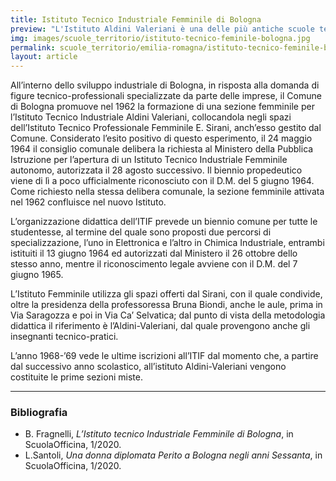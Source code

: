 ```yaml
---
title: Istituto Tecnico Industriale Femminile di Bologna
preview: "L'Istituto Aldini Valeriani è una delle più antiche scuole tecniche d'Italia"
img: images/scuole_territorio/istituto-tecnico-feminile-bologna.jpg
permalink: scuole_territorio/emilia-romagna/istituto-tecnico-feminile-bologna
layout: article
---
```


All’interno dello sviluppo industriale di Bologna, in risposta alla domanda di figure tecnico-professionali specializzate da parte delle imprese, il Comune di Bologna promuove nel 1962 la formazione di una sezione femminile per l’Istituto Tecnico Industriale Aldini Valeriani, collocandola negli spazi dell’Istituto Tecnico Professionale Femminile E. Sirani, anch’esso gestito dal Comune. Considerato l’esito positivo di questo esperimento, il 24 maggio 1964 il consiglio comunale delibera la richiesta al Ministero della Pubblica Istruzione per l’apertura di un Istituto Tecnico Industriale Femminile autonomo, autorizzata il 28 agosto successivo. Il biennio propedeutico viene di lì a poco ufficialmente riconosciuto con il D.M. del 5 giugno 1964. Come richiesto nella stessa delibera comunale, la sezione femminile attivata nel 1962 confluisce nel nuovo Istituto.

L’organizzazione didattica dell’ITIF prevede un biennio comune per tutte le studentesse, al termine del quale sono proposti due percorsi di specializzazione, l’uno in Elettronica e l’altro in Chimica Industriale, entrambi istituiti il 13 giugno 1964 ed autorizzati dal Ministero il 26 ottobre dello stesso anno, mentre il riconoscimento legale avviene con il D.M. del 7 giugno 1965.

L’Istituto Femminile utilizza gli spazi offerti dal Sirani, con il quale condivide, oltre la presidenza della professoressa Bruna Biondi, anche le aule, prima in Via Saragozza e poi in Via Ca’ Selvatica; dal punto di vista della metodologia didattica il riferimento è l’Aldini-Valeriani, dal quale provengono anche gli insegnanti tecnico-pratici.

L’anno 1968-’69 vede le ultime iscrizioni all’ITIF dal momento che, a partire dal successivo anno scolastico, all’istituto Aldini-Valeriani vengono costituite le prime sezioni miste.

---

### Bibliografia
- B. Fragnelli, *L’Istituto tecnico Industriale Femminile di Bologna*, in ScuolaOfficina, 1/2020.
- L.Santoli, *Una donna diplomata Perito a Bologna negli anni Sessanta*, in ScuolaOfficina, 1/2020.